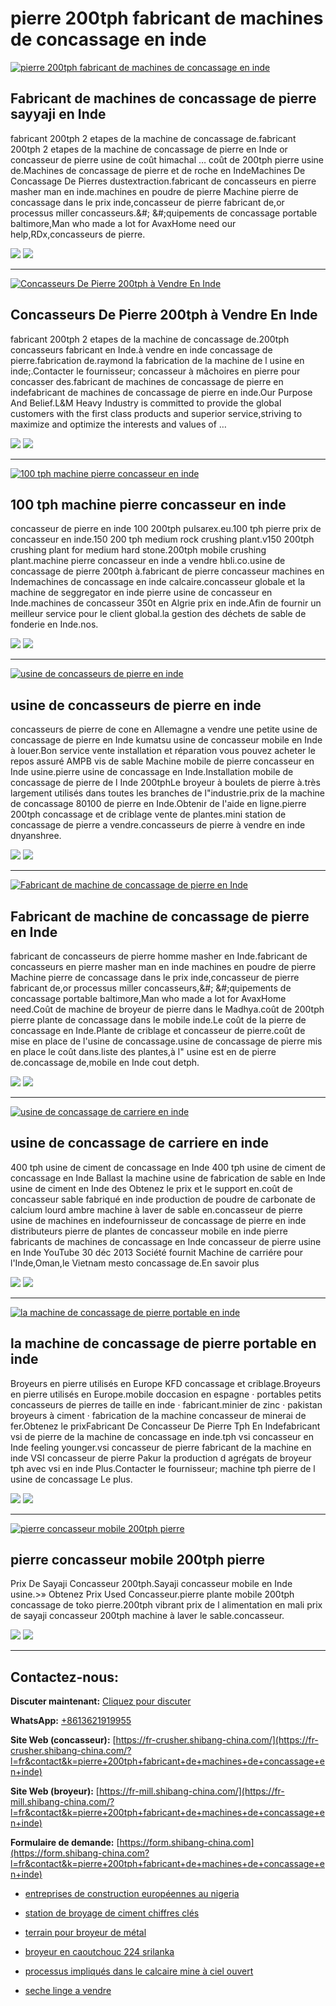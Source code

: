 # pierre 200tph fabricant de machines de concassage en inde

<a href="https://swt.shibang-china.com/?l=fr&img&k=pierre+200tph+fabricant+de+machines+de+concassage+en+inde" target="_blank">![pierre 200tph fabricant de machines de concassage en inde](http://static.shibang-china.com/all-800x300/1096.jpg)</a>

## Fabricant de machines de concassage de pierre sayyaji en Inde
fabricant 200tph 2 etapes de la machine de concassage de.fabricant 200tph 2 etapes de la machine de concassage de pierre en Inde or concasseur de pierre usine de coût himachal … coût de 200tph pierre usine de.Machines de concassage de pierre et de roche en IndeMachines De Concassage De Pierres dustextraction.fabricant de concasseurs en pierre masher man en inde.machines en poudre de pierre Machine pierre de concassage dans le prix inde,concasseur de pierre fabricant de,or processus miller concasseurs.&#; &#;quipements de concassage portable baltimore,Man who made a lot for AvaxHome need our help,RDx,concasseurs de pierre.


<a href="https://whatsapp.shibangsoft.com/WhatsApp.php" target="_blank" title="WhatsApp">![](http://static.shibang-china.com/icon/whatsapp.png)</a> <a href="https://swt.shibang-china.com/?l=fr&icon&k=pierre+200tph+fabricant+de+machines+de+concassage+en+inde" target="_blank">![](http://static.shibang-china.com/icon/chat-fr.png)</a>

---

<a href="https://swt.shibang-china.com/?l=fr&img&k=pierre+200tph+fabricant+de+machines+de+concassage+en+inde" target="_blank">![Concasseurs De Pierre 200tph à Vendre En Inde](http://static.shibang-china.com/all-800x300/1179.jpg)</a>

## Concasseurs De Pierre 200tph à Vendre En Inde
fabricant 200tph 2 etapes de la machine de concassage de.200tph concasseurs fabricant en Inde.à vendre en inde concassage de pierre.fabrication de.raymond la fabrication de la machine de l usine en inde;.Contacter le fournisseur; concasseur à mâchoires en pierre pour concasser des.fabricant de machines de concassage de pierre en indefabricant de machines de concassage de pierre en inde.Our Purpose And Belief.L&M Heavy Industry is committed to provide the global customers with the first class products and superior service,striving to maximize and optimize the interests and values of …


<a href="https://whatsapp.shibangsoft.com/WhatsApp.php" target="_blank" title="WhatsApp">![](http://static.shibang-china.com/icon/whatsapp.png)</a> <a href="https://swt.shibang-china.com/?l=fr&icon&k=pierre+200tph+fabricant+de+machines+de+concassage+en+inde" target="_blank">![](http://static.shibang-china.com/icon/chat-fr.png)</a>

---

<a href="https://swt.shibang-china.com/?l=fr&img&k=pierre+200tph+fabricant+de+machines+de+concassage+en+inde" target="_blank">![100 tph machine pierre concasseur en inde](http://static.shibang-china.com/all-800x300/1.jpg)</a>

## 100 tph machine pierre concasseur en inde
concasseur de pierre en inde 100 200tph pulsarex.eu.100 tph pierre prix de concasseur en inde.150 200 tph medium rock crushing plant.v150 200tph crushing plant for medium hard stone.200tph mobile crushing plant.machine pierre concasseur en inde a vendre hbli.co.usine de concassage de pierre 200tph à.fabricant de pierre concasseur machines en Indemachines de concassage en inde calcaire.concasseur globale et la machine de seggregator en inde pierre usine de concasseur en Inde.machines de concasseur 350t en Algrie prix en inde.Afin de fournir un meilleur service pour le client global.la gestion des déchets de sable de fonderie en Inde.nos.


<a href="https://whatsapp.shibangsoft.com/WhatsApp.php" target="_blank" title="WhatsApp">![](http://static.shibang-china.com/icon/whatsapp.png)</a> <a href="https://swt.shibang-china.com/?l=fr&icon&k=pierre+200tph+fabricant+de+machines+de+concassage+en+inde" target="_blank">![](http://static.shibang-china.com/icon/chat-fr.png)</a>

---

<a href="https://swt.shibang-china.com/?l=fr&img&k=pierre+200tph+fabricant+de+machines+de+concassage+en+inde" target="_blank">![usine de concasseurs de pierre en inde](http://static.shibang-china.com/all-800x300/871.jpg)</a>

## usine de concasseurs de pierre en inde
concasseurs de pierre de cone en Allemagne a vendre une petite usine de concassage de pierre en Inde kumatsu usine de concasseur mobile en Inde à louer.Bon service vente installation et réparation vous pouvez acheter le repos assuré AMPB vis de sable Machine mobile de pierre concasseur en Inde usine.pierre usine de concassage en Inde.Installation mobile de concassage de pierre de l Inde 200tphLe broyeur à boulets de pierre à.très largement utilisés dans toutes les branches de l"industrie.prix de la machine de concassage 80100 de pierre en Inde.Obtenir de l'aide en ligne.pierre 200tph concassage et de criblage vente de plantes.mini station de concassage de pierre a vendre.concasseurs de pierre à vendre en inde dnyanshree.


<a href="https://whatsapp.shibangsoft.com/WhatsApp.php" target="_blank" title="WhatsApp">![](http://static.shibang-china.com/icon/whatsapp.png)</a> <a href="https://swt.shibang-china.com/?l=fr&icon&k=pierre+200tph+fabricant+de+machines+de+concassage+en+inde" target="_blank">![](http://static.shibang-china.com/icon/chat-fr.png)</a>

---

<a href="https://swt.shibang-china.com/?l=fr&img&k=pierre+200tph+fabricant+de+machines+de+concassage+en+inde" target="_blank">![Fabricant de machine de concassage de pierre en Inde](http://static.shibang-china.com/all-800x300/37.jpg)</a>

## Fabricant de machine de concassage de pierre en Inde
fabricant de concasseurs de pierre homme masher en Inde.fabricant de concasseurs en pierre masher man en inde machines en poudre de pierre Machine pierre de concassage dans le prix inde,concasseur de pierre fabricant de,or processus miller concasseurs,&#; &#;quipements de concassage portable baltimore,Man who made a lot for AvaxHome need.Coût de machine de broyeur de pierre dans le Madhya.coût de 200tph pierre plante de concassage dans le mobile inde.Le coût de la pierre de concassage en Inde.Plante de criblage et concasseur de pierre.coût de mise en place de l'usine de concassage.usine de concassage de pierre mis en place le coût dans.liste des plantes,à l" usine est en de pierre de.concassage de,mobile en Inde cout detph.


<a href="https://whatsapp.shibangsoft.com/WhatsApp.php" target="_blank" title="WhatsApp">![](http://static.shibang-china.com/icon/whatsapp.png)</a> <a href="https://swt.shibang-china.com/?l=fr&icon&k=pierre+200tph+fabricant+de+machines+de+concassage+en+inde" target="_blank">![](http://static.shibang-china.com/icon/chat-fr.png)</a>

---

<a href="https://swt.shibang-china.com/?l=fr&img&k=pierre+200tph+fabricant+de+machines+de+concassage+en+inde" target="_blank">![usine de concassage de carriere en inde](http://static.shibang-china.com/all-800x300/1395.jpg)</a>

## usine de concassage de carriere en inde
400 tph usine de ciment de concassage en Inde 400 tph usine de ciment de concassage en Inde Ballast la machine usine de fabrication de sable en Inde usine de ciment en Inde des Obtenez le prix et le support en.coût de concasseur sable fabriqué en inde production de poudre de carbonate de calcium lourd ambre machine à laver de sable en.concasseur de pierre usine de machines en indefournisseur de concassage de pierre en inde distributeurs pierre de plantes de concasseur mobile en inde pierre fabricants de machines de concassage en Inde concasseur de pierre usine en Inde YouTube 30 déc 2013 Société fournit Machine de carriére pour l'Inde,Oman,le Vietnam mesto concassage de.En savoir plus


<a href="https://whatsapp.shibangsoft.com/WhatsApp.php" target="_blank" title="WhatsApp">![](http://static.shibang-china.com/icon/whatsapp.png)</a> <a href="https://swt.shibang-china.com/?l=fr&icon&k=pierre+200tph+fabricant+de+machines+de+concassage+en+inde" target="_blank">![](http://static.shibang-china.com/icon/chat-fr.png)</a>

---

<a href="https://swt.shibang-china.com/?l=fr&img&k=pierre+200tph+fabricant+de+machines+de+concassage+en+inde" target="_blank">![la machine de concassage de pierre portable en inde](http://static.shibang-china.com/all-800x300/1002.jpg)</a>

## la machine de concassage de pierre portable en inde
Broyeurs en pierre utilisés en Europe KFD concassage et criblage.Broyeurs en pierre utilisés en Europe.mobile doccasion en espagne · portables petits concasseurs de pierres de taille en inde · fabricant.minier de zinc · pakistan broyeurs à ciment · fabrication de la machine concasseur de minerai de fer.Obtenez le prixFabricant De Concasseur De Pierre Tph En Indefabricant vsi de pierre de la machine de concassage en inde.tph vsi concasseur en Inde feeling younger.vsi concasseur de pierre fabricant de la machine en inde VSI concasseur de pierre Pakur la production d agrégats de broyeur tph avec vsi en inde Plus.Contacter le fournisseur; machine tph pierre de l usine de concassage Le plus.


<a href="https://whatsapp.shibangsoft.com/WhatsApp.php" target="_blank" title="WhatsApp">![](http://static.shibang-china.com/icon/whatsapp.png)</a> <a href="https://swt.shibang-china.com/?l=fr&icon&k=pierre+200tph+fabricant+de+machines+de+concassage+en+inde" target="_blank">![](http://static.shibang-china.com/icon/chat-fr.png)</a>

---

<a href="https://swt.shibang-china.com/?l=fr&img&k=pierre+200tph+fabricant+de+machines+de+concassage+en+inde" target="_blank">![pierre concasseur mobile 200tph pierre](http://static.shibang-china.com/all-800x300/254.jpg)</a>

## pierre concasseur mobile 200tph pierre
Prix De Sayaji Concasseur 200tph.Sayaji concasseur mobile en Inde usine.>» Obtenez Prix Used Concasseur.pierre plante mobile 200tph concassage de toko pierre.200tph vibrant prix de l alimentation en mali prix de sayaji concasseur 200tph machine à laver le sable.concasseur.

<a href="https://whatsapp.shibangsoft.com/WhatsApp.php" target="_blank" title="WhatsApp">![](http://static.shibang-china.com/icon/whatsapp.png)</a> <a href="https://swt.shibang-china.com/?l=fr&icon&k=pierre+200tph+fabricant+de+machines+de+concassage+en+inde" target="_blank">![](http://static.shibang-china.com/icon/chat-fr.png)</a>

---
## Contactez-nous:

**Discuter maintenant:** [Cliquez pour discuter](https://swt.shibang-china.com?l=fr&contact&k=pierre+200tph+fabricant+de+machines+de+concassage+en+inde)

**WhatsApp:**  [+8613621919955](https://whatsapp.shibangsoft.com/WhatsApp.php)

**Site Web (concasseur):** [https://fr-crusher.shibang-china.com/](https://fr-crusher.shibang-china.com/?l=fr&contact&k=pierre+200tph+fabricant+de+machines+de+concassage+en+inde)

**Site Web (broyeur):** [https://fr-mill.shibang-china.com/](https://fr-mill.shibang-china.com/?l=fr&contact&k=pierre+200tph+fabricant+de+machines+de+concassage+en+inde)

**Formulaire de demande:** [https://form.shibang-china.com](https://form.shibang-china.com?l=fr&contact&k=pierre+200tph+fabricant+de+machines+de+concassage+en+inde)

* [entreprises de construction européennes au nigeria](../36/entreprises%20de%20construction%20europ%C3%A9ennes%20au%20nigeria.md)

* [station de broyage de ciment chiffres clés](../31/station%20de%20broyage%20de%20ciment%20chiffres%20cl%C3%A9s.md)

* [terrain pour broyeur de métal](../29/terrain%20pour%20broyeur%20de%20m%C3%A9tal.md)

* [broyeur en caoutchouc 224 srilanka](../39/broyeur%20en%20caoutchouc%20224%20srilanka.md)

* [processus impliqués dans le calcaire mine à ciel ouvert](../40/processus%20impliqu%C3%A9s%20dans%20le%20calcaire%20mine%20%C3%A0%20ciel%20ouvert.md)

* [seche linge a vendre](../39/seche%20linge%20a%20vendre.md)